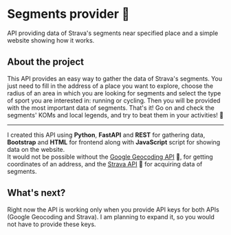 # Segments provider 🏃  
API providing data of Strava's segments near specified place and a simple website showing how it works.

## About the project  
This API provides an easy way to gather the data of Strava's segments. You just need to fill in the address of a place you want to explore, choose the radius of an area in which you are looking for segments and select the type of sport you are interested in: running or cycling. Then you will be provided with the most important data of segments. That's it! Go on and check the segments' KOMs and local legends, and try to beat them in your activities! 🏁  

---
I created this API using **Python**, **FastAPI** and **REST** for gathering data, **Bootstrap** and **HTML** for frontend along with **JavaScript** script for showing data on the website.  
It would not be possible without the [Google Geocoding API](https://github.com/googlemaps/google-maps-services-python?tab=readme-ov-file) 🚩, for getting coordinates of an address, and the [Strava API](https://developers.strava.com/) 📙 for acquiring data of segments.

## What's next?
Right now the API is working only when you provide API keys for both APIs (Google Geocoding and Strava). I am planning to expand it, so you would not have to provide these keys.


